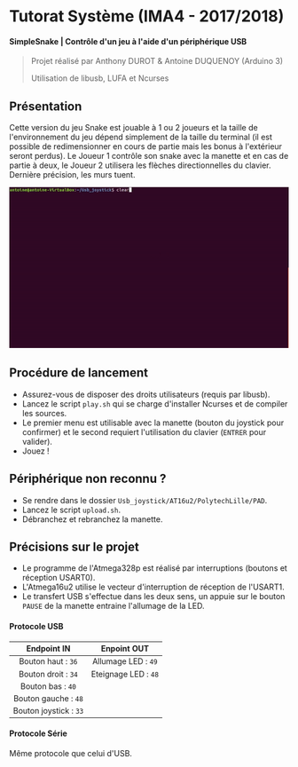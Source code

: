 # Tutorat Système (IMA4 - 2017/2018)

#### **SimpleSnake** | Contrôle d'un jeu à l'aide d'un périphérique USB 

> Projet réalisé par Anthony DUROT & Antoine DUQUENOY (Arduino 3)
>
> Utilisation de libusb, LUFA et Ncurses

## Présentation

Cette version du jeu Snake est jouable à 1 ou 2 joueurs et la taille de l'environnement du jeu dépend simplement de la taille du terminal (il est possible de redimensionner en cours de partie mais les bonus à l'extérieur seront perdus). Le Joueur 1 contrôle son snake avec la manette et en cas de partie à deux, le Joueur 2 utilisera les flèches directionnelles du clavier. Dernière précision, les murs tuent.



<img src="images/snake.gif"/>



## Procédure de lancement

- Assurez-vous de disposer des droits utilisateurs (requis par libusb).
- Lancez le script `play.sh` qui se charge d'installer Ncurses et de compiler les sources.
- Le premier menu est utilisable avec la manette (bouton du joystick pour confirmer) et le second requiert l'utilisation du clavier (`ENTRER` pour valider).
- Jouez !


## Périphérique non reconnu ?

* Se rendre dans le dossier `Usb_joystick/AT16u2/PolytechLille/PAD`.
* Lancez le script `upload.sh`.
* Débranchez et rebranchez la manette.


## Précisions sur le projet

* Le programme de l'Atmega328p est réalisé par interruptions (boutons et réception USART0).
* L'Atmega16u2 utilise le vecteur d'interruption de réception de l'USART1.
* Le transfert USB s'effectue dans les deux sens, un appuie sur le bouton `PAUSE` de la manette entraine l'allumage de la LED.


#### Protocole USB

|      Endpoint IN       |     Enpoint OUT      |
| :--------------------: | :------------------: |
|   Bouton haut : `36`   | Allumage LED : `49`  |
|  Bouton droit : `34`   | Eteignage LED : `48` |
|   Bouton bas : `40`    |                      |
|  Bouton gauche : `48`  |                      |
| Bouton joystick : `33` |                      |

#### Protocole Série

Même protocole que celui d'USB.